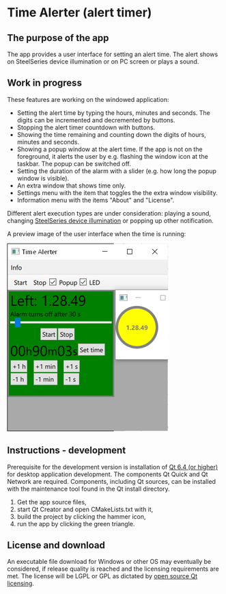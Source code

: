# Time Alerter (alert timer)

## The purpose of the app
The app provides a user interface for setting an alert time. The alert shows on SteelSeries device illumination or on PC screen or plays a sound.
 
## Work in progress
These features are working on the windowed application:
- Setting the alert time by typing the hours, minutes and seconds. The digits can be incremented and decremented by buttons.
- Stopping the alert timer countdown with buttons.
- Showing the time remaining and counting down the digits of hours, minutes and seconds.
- Showing a popup window at the alert time. If the app is not on the foreground, it alerts the user by e.g. flashing the window icon at the taskbar. The popup can be switched off.
- Setting the duration of the alarm with a slider (e.g. how long the popup window is visible).
- An extra window that shows time only.
- Settings menu with the item that toggles the the extra window visibility.
- Information menu with the items "About" and "License".

Different alert execution types are under consideration: playing a sound, changing [SteelSeries device illumination](https://github.com/SteelSeries/gamesense-sdk) or popping up other notification.

A preview image of the user interface when the time is running:

<img class="screenshot2"
    src="media/screen2-9.png"
    alt="Rectangle containing green rectangle with text, numbers, sliders, buttons, yellow circle">

## Instructions - development
Prerequisite for the development version is installation of [Qt 6.4 (or higher)](https://www.qt.io/get-started) for desktop application development. The components Qt Quick and Qt Network are required. Components, including Qt sources, can be installed with the maintenance tool found in the Qt install directory.

1. Get the app source files,
2. start Qt Creator and open CMakeLists.txt with it,
3. build the project by clicking the hammer icon,
4. run the app by clicking the green triangle.

## License and download
An executable file download for Windows or other OS may eventually be considered, if release quality is reached and the licensing requirements are met. The license will be LGPL or GPL as dictated by [open source Qt licensing](https://www.qt.io/licensing/).
